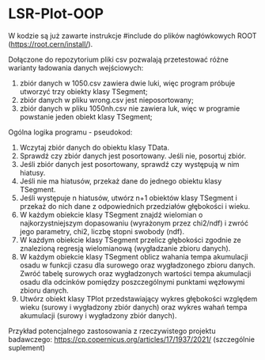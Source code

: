 # LSR-Plot-OOP

W kodzie są już zawarte instrukcje #include do plików nagłówkowych ROOT (https://root.cern/install/).

Dołączone do repozytorium pliki csv pozwalają przetestować różne warianty ładowania danych wejściowych:
1. zbiór danych w 1050.csv zawiera dwie luki, więc program próbuje utworzyć trzy obiekty klasy TSegment;
2. zbiór danych w pliku wrong.csv jest nieposortowany;
3. zbiór danych w pliku 1050nh.csv nie zawiera luk, więc w programie powstanie jeden obiekt klasy TSegment;

Ogólna logika programu - pseudokod:
1. Wczytaj zbiór danych do obiektu klasy TData.
2. Sprawdź czy zbiór danych jest posortowany. Jeśli nie, posortuj zbiór.
3. Jeśli zbiór danych jest posortowany, sprawdź czy występują w nim hiatusy.
4. Jeśli nie ma hiatusów, przekaż dane do jednego obiektu klasy TSegment.
5. Jeśli występuje n hiatusów, utwórz n+1 obiektów klasy TSegment i przekaż do nich dane z odpowiednich przedziałów głębokości i wieku.
6. W każdym obiekcie klasy TSegment znajdź wielomian o najkorzystniejszym dopasowaniu (wyrażonym przez chi2/ndf) i zwróć jego parametry, chi2, liczbę stopni swobody (ndf).
7. W każdym obiekcie klasy TSegment przelicz głębokości zgodnie ze znalezioną regresją wielomianową (wygładzanie zbioru danych).
8. W każdym obiekcie klasy TSegment oblicz wahania tempa akumulacji osadu w funkcji czasu dla surowego oraz wygładzonego zbioru danych. Zwróć tabelę surowych oraz wygładzonych wartości tempa akumulacji osadu dla odcinków pomiędzy poszczególnymi punktami węzłowymi zbioru danych.
9. Utwórz obiekt klasy TPlot przedstawiający wykres głębokości względem wieku (surowy i wygładzony zbiór danych) oraz wykres wahań tempa  akumulacji (surowy i wygładzony zbiór danych).

Przykład potencjalnego zastosowania z rzeczywistego projektu badawczego: https://cp.copernicus.org/articles/17/1937/2021/ (szczególnie suplement)